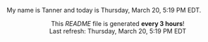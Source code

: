 My name is Tanner and today is Thursday, March 20, 5:19 PM EDT.

<p align="center">This <i>README</i> file is generated <b>every 3 hours</b>!</br>Last refresh: Thursday, March 20, 5:19 PM EDT<br /></p>
